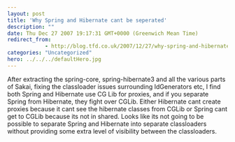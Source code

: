 ```yaml
---
layout: post
title: 'Why Spring and Hibernate cant be seperated'
description: ""
date: Thu Dec 27 2007 19:17:31 GMT+0000 (Greenwich Mean Time)
redirect_from: 
            - http://blog.tfd.co.uk/2007/12/27/why-spring-and-hibernate-cant-be-seperated/
categories: "Uncategorized"
hero: ../../../defaultHero.jpg
---
```

After extracting the spring-core, spring-hibernate3 and all the various parts of Sakai, fixing the classloader issues surrounding IdGenerators etc, I find both Spring and Hibernate use CG Lib for proxies, and if you separate Spring from Hibernate, they fight over CGLib. Either Hibernate cant create proxies because it cant see the hibernate classes from CGLib or Spring cant get to CGLib because its not in shared. Looks like its not going to be possible to separate Spring and Hibernate into separate classloaders without providing some extra level of visibility between the classloaders.
